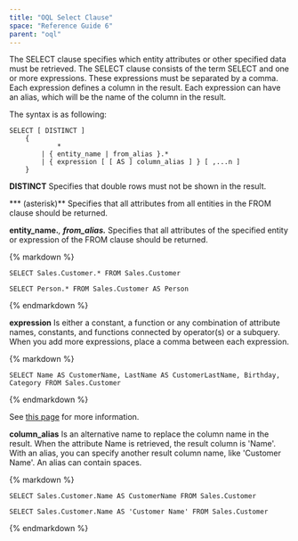 ```yaml
---
title: "OQL Select Clause"
space: "Reference Guide 6"
parent: "oql"
---
```



The SELECT clause specifies which entity attributes or other specified data must be retrieved. The SELECT clause consists of the term SELECT and one or more expressions. These expressions must be separated by a comma. Each expression defines a column in the result.
Each expression can have an alias, which will be the name of the column in the result.

The syntax is as following:

```
SELECT [ DISTINCT ]
    {
            *
        | { entity_name | from_alias }.*
        | { expression [ [ AS ] column_alias ] } [ ,...n ]
    }
```

**DISTINCT**
Specifies that double rows must not be shown in the result.

*** (asterisk)**
Specifies that all attributes from all entities in the FROM clause should be returned.

**entity_name.***, **from_alias.***
Specifies that all attributes of the specified entity or expression of the FROM clause should be returned.

<div class="alert alert-info">{% markdown %}

```
SELECT Sales.Customer.* FROM Sales.Customer
```

```
SELECT Person.* FROM Sales.Customer AS Person
```

{% endmarkdown %}</div>

**expression**
Is either a constant, a function or any combination of attribute names, constants, and functions connected by operator(s) or a subquery. When you add more expressions, place a comma between each expression.

<div class="alert alert-info">{% markdown %}

```
SELECT Name AS CustomerName, LastName AS CustomerLastName, Birthday, Category FROM Sales.Customer
```

{% endmarkdown %}</div>

See [this page](/refguide6/oql-expressions) for more information.

**column_alias**
Is an alternative name to replace the column name in the result. When the attribute Name is retrieved, the result column is 'Name'. With an alias, you can specify another result column name, like 'Customer Name'. An alias can contain spaces.

<div class="alert alert-info">{% markdown %}

```
SELECT Sales.Customer.Name AS CustomerName FROM Sales.Customer
```

```
SELECT Sales.Customer.Name AS 'Customer Name' FROM Sales.Customer
```

{% endmarkdown %}</div>

